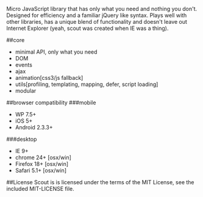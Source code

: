 Micro JavaScript library that has only what you need and nothing you don't.  Designed for efficiency and a familiar jQuery like syntax.  Plays well with other libraries, has a unique blend of functionality and doesn't leave out Internet Explorer (yeah, scout was created when IE was a thing).

##core
* minimal API, only what you need
* DOM
* events
* ajax
* animation[css3/js fallback]
* utils[profiling, templating, mapping, defer, script loading]
* modular

##browser compatibility
###mobile
* WP 7.5+
* iOS 5+
* Android 2.3.3+

###desktop
* IE 9+
* chrome 24+ [osx/win]
* Firefox 18+ [osx/win]
* Safari 5.1+ [osx/win]

##License
Scout is is licensed under the terms of the MIT License, see the included MIT-LICENSE file.
